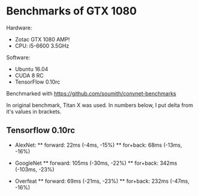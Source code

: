 # Benchmarks of GTX 1080

Hardware:
* Zotac GTX 1080 AMP!
* CPU: i5-6600 3.5GHz

Software:
* Ubuntu 16.04
* CUDA 8 RC
* TensorFlow 0.10rc

Benchmarked with https://github.com/soumith/convnet-benchmarks

In original benchmark, Titan X was used. In numbers below, I put delta from it's values in brackets.

## Tensorflow 0.10rc

* AlexNet:
** forward: 22ms (-4ms, -15%)
** for+back: 68ms (-13ms, -16%)

* GoogleNet
** forward: 105ms (-30ms, -22%)
** for+back: 342ms (-103ms, -23%)

* Overfeat
** forward: 69ms (-21ms, -23%)
** for+back: 232ms (-47ms, -16%)
